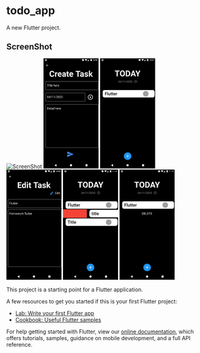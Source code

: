 # todo_app

A new Flutter project.

## ScreenShot
![ScreenShot](screenshot/ss.png,screenshot/ss1.png)
<img src="screenshot/ss.png" width="144" height="288">
<img src="screenshot/ss2.png" width="144" height="288">
<img src="screenshot/ss3.png" width="144" height="288">
<img src="screenshot/ss4.png" width="144" height="288">
<img src="screenshot/ss5.png" width="144" height="288">

This project is a starting point for a Flutter application.

A few resources to get you started if this is your first Flutter project:

- [Lab: Write your first Flutter app](https://flutter.dev/docs/get-started/codelab)
- [Cookbook: Useful Flutter samples](https://flutter.dev/docs/cookbook)

For help getting started with Flutter, view our
[online documentation](https://flutter.dev/docs), which offers tutorials,
samples, guidance on mobile development, and a full API reference.
